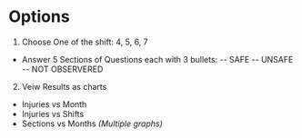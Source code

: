 
# Options 
1. Choose One of the shift: 4, 5, 6, 7
- Answer 5 Sections of Questions each with 3 bullets:
  -- SAFE 
  -- UNSAFE
  -- NOT OBSERVERED
2. Veiw Results as charts
  - Injuries vs Month
  - Injuries vs Shifts
  - Sections vs Months _(Multiple graphs)_
